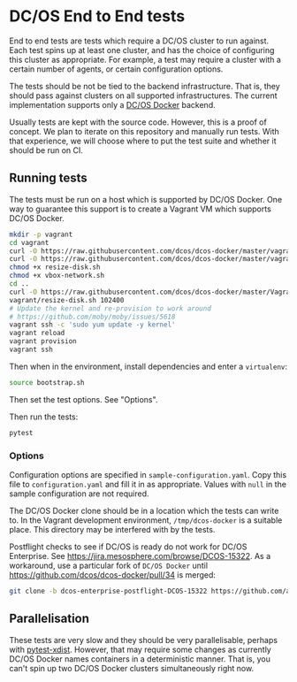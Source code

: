 # DC/OS End to End tests

End to end tests are tests which require a DC/OS cluster to run against.
Each test spins up at least one cluster, and has the choice of configuring this cluster as appropriate.
For example, a test may require a cluster with a certain number of agents, or certain configuration options.

The tests should be not be tied to the backend infrastructure.
That is, they should pass against clusters on all supported infrastructures.
The current implementation supports only a [DC/OS Docker](https://github.com/dcos/dcos-docker) backend.

Usually tests are kept with the source code.
However, this is a proof of concept.
We plan to iterate on this repository and manually run tests.
With that experience, we will choose where to put the test suite and whether it should be run on CI.

## Running tests

The tests must be run on a host which is supported by DC/OS Docker.
One way to guarantee this support is to create a Vagrant VM which supports DC/OS Docker.

```sh
mkdir -p vagrant
cd vagrant
curl -O https://raw.githubusercontent.com/dcos/dcos-docker/master/vagrant/resize-disk.sh
curl -O https://raw.githubusercontent.com/dcos/dcos-docker/master/vagrant/vbox-network.sh
chmod +x resize-disk.sh
chmod +x vbox-network.sh
cd ..
curl -O https://raw.githubusercontent.com/dcos/dcos-docker/master/Vagrantfile
vagrant/resize-disk.sh 102400
# Update the kernel and re-provision to work around
# https://github.com/moby/moby/issues/5618
vagrant ssh -c 'sudo yum update -y kernel'
vagrant reload
vagrant provision
vagrant ssh
```

Then when in the environment, install dependencies and enter a `virtualenv`:

```sh
source bootstrap.sh
```

Then set the test options.
See "Options".

Then run the tests:

```sh
pytest
```

### Options

Configuration options are specified in `sample-configuration.yaml`.
Copy this file to `configuration.yaml` and fill it in as appropriate.
Values with `null` in the sample configuration are not required.

The DC/OS Docker clone should be in a location which the tests can write to.
In the Vagrant development environment, `/tmp/dcos-docker` is a suitable place.
This directory may be interfered with by the tests.

Postflight checks to see if DC/OS is ready do not work for DC/OS Enterprise.
See <https://jira.mesosphere.com/browse/DCOS-15322>.
As a workaround, use a particular fork of `DC/OS Docker`
until <https://github.com/dcos/dcos-docker/pull/34> is merged:

```sh
git clone -b dcos-enterprise-postflight-DCOS-15322 https://github.com/adamtheturtle/dcos-docker.git
```

## Parallelisation

These tests are very slow and they should be very parallelisable,
perhaps with [pytest-xdist](https://github.com/pytest-dev/pytest-xdist).
However, that may require some changes as currently DC/OS Docker names containers in a deterministic manner.
That is, you can't spin up two DC/OS Docker clusters simultaneously right now.
